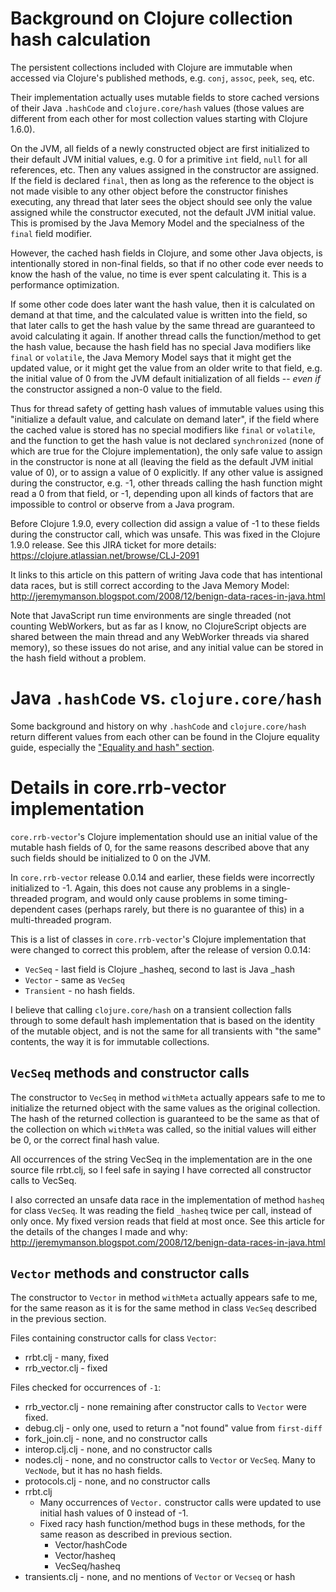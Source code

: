 # Background on Clojure collection hash calculation

The persistent collections included with Clojure are immutable when
accessed via Clojure's published methods, e.g. `conj`, `assoc`,
`peek`, `seq`, etc.

Their implementation actually uses mutable fields to store cached
versions of their Java `.hashCode` and `clojure.core/hash` values
(those values are different from each other for most collection
values starting with Clojure 1.6.0).

On the JVM, all fields of a newly constructed object are first
initialized to their default JVM initial values, e.g. 0 for a
primitive `int` field, `null` for all references, etc.  Then any
values assigned in the constructor are assigned.  If the field is
declared `final`, then as long as the reference to the object is not
made visible to any other object before the constructor finishes
executing, any thread that later sees the object should see only the
value assigned while the constructor executed, not the default JVM
initial value.  This is promised by the Java Memory Model and the
specialness of the `final` field modifier.

However, the cached hash fields in Clojure, and some other Java
objects, is intentionally stored in non-final fields, so that if no
other code ever needs to know the hash of the value, no time is ever
spent calculating it.  This is a performance optimization.

If some other code does later want the hash value, then it is
calculated on demand at that time, and the calculated value is written
into the field, so that later calls to get the hash value by the same
thread are guaranteed to avoid calculating it again.  If another
thread calls the function/method to get the hash value, because the
hash field has no special Java modifiers like `final` or `volatile`,
the Java Memory Model says that it might get the updated value, or it
might get the value from an older write to that field, e.g. the
initial value of 0 from the JVM default initialization of all fields
-- _even if_ the constructor assigned a non-0 value to the field.

Thus for thread safety of getting hash values of immutable values
using this "initialize a default value, and calculate on demand
later", if the field where the cached value is stored has no special
modifiers like `final` or `volatile`, and the function to get the hash
value is not declared `synchronized` (none of which are true for the
Clojure implementation), the only safe value to assign in the
constructor is none at all (leaving the field as the default JVM
initial value of 0), or to assign a value of 0 explicitly.  If any
other value is assigned during the constructor, e.g. -1, other threads
calling the hash function might read a 0 from that field, or -1,
depending upon all kinds of factors that are impossible to control or
observe from a Java program.

Before Clojure 1.9.0, every collection did assign a value of -1 to
these fields during the constructor call, which was unsafe.  This was
fixed in the Clojure 1.9.0 release.  See this JIRA ticket for more
details: https://clojure.atlassian.net/browse/CLJ-2091

It links to this article on this pattern of writing Java code that has
intentional data races, but is still correct according to the Java
Memory Model:
http://jeremymanson.blogspot.com/2008/12/benign-data-races-in-java.html

Note that JavaScript run time environments are single threaded (not
counting WebWorkers, but as far as I know, no ClojureScript objects
are shared between the main thread and any WebWorker threads via
shared memory), so these issues do not arise, and any initial value
can be stored in the hash field without a problem.


# Java `.hashCode` vs. `clojure.core/hash`

Some background and history on why `.hashCode` and `clojure.core/hash`
return different values from each other can be found in the Clojure
equality guide, especially the ["Equality and hash"
section](https://clojure.org/guides/equality#equality_and_hash).


# Details in core.rrb-vector implementation

`core.rrb-vector`'s Clojure implementation should use an initial value
of the mutable hash fields of 0, for the same reasons described above
that any such fields should be initialized to 0 on the JVM.

In `core.rrb-vector` release 0.0.14 and earlier, these fields were
incorrectly initialized to -1.  Again, this does not cause any
problems in a single-threaded program, and would only cause problems
in some timing-dependent cases (perhaps rarely, but there is no
guarantee of this) in a multi-threaded program.

This is a list of classes in `core.rrb-vector`'s Clojure
implementation that were changed to correct this problem, after the
release of version 0.0.14:

* `VecSeq` - last field is Clojure _hasheq, second to last is Java _hash
* `Vector` - same as `VecSeq`
* `Transient` - no hash fields.

I believe that calling `clojure.core/hash` on a transient collection
falls through to some default hash implementation that is based on the
identity of the mutable object, and is not the same for all transients
with "the same" contents, the way it is for immutable collections.


## `VecSeq` methods and constructor calls

The constructor to `VecSeq` in method `withMeta` actually appears safe
to me to initialize the returned object with the same values as the
original collection.  The hash of the returned collection is
guaranteed to be the same as that of the collection on which
`withMeta` was called, so the initial values will either be 0, or the
correct final hash value.

All occurrences of the string VecSeq in the implementation are in the
one source file rrbt.clj, so I feel safe in saying I have corrected
all constructor calls to VecSeq.

I also corrected an unsafe data race in the implementation of method
`hasheq` for class `VecSeq`.  It was reading the field `_hasheq` twice
per call, instead of only once.  My fixed version reads that field at
most once.  See this article for the details of the changes I made and
why:
http://jeremymanson.blogspot.com/2008/12/benign-data-races-in-java.html


## `Vector` methods and constructor calls

The constructor to `Vector` in method `withMeta` actually appears safe
to me, for the same reason as it is for the same method in class
`VecSeq` described in the previous section.

Files containing constructor calls for class `Vector`:

* rrbt.clj - many, fixed
* rrb_vector.clj - fixed

Files checked for occurrences of `-1`:

* rrb_vector.clj - none remaining after constructor calls to `Vector`
  were fixed.
* debug.clj - only one, used to return a "not found" value from
  `first-diff`
* fork_join.clj - none, and no constructor calls
* interop.clj.clj - none, and no constructor calls
* nodes.clj - none, and no constructor calls to `Vector` or `VecSeq`.
  Many to `VecNode`, but it has no hash fields.
* protocols.clj - none, and no constructor calls
* rrbt.clj
  * Many occurrences of `Vector.` constructor calls were updated to
    use initial hash values of 0 instead of -1.
  * Fixed racy hash function/method bugs in these methods, for the
    same reason as described in previous section.
    * Vector/hashCode
    * Vector/hasheq
    * VecSeq/hasheq
* transients.clj - none, and no mentions of `Vector` or `Vecseq` or
  hash
